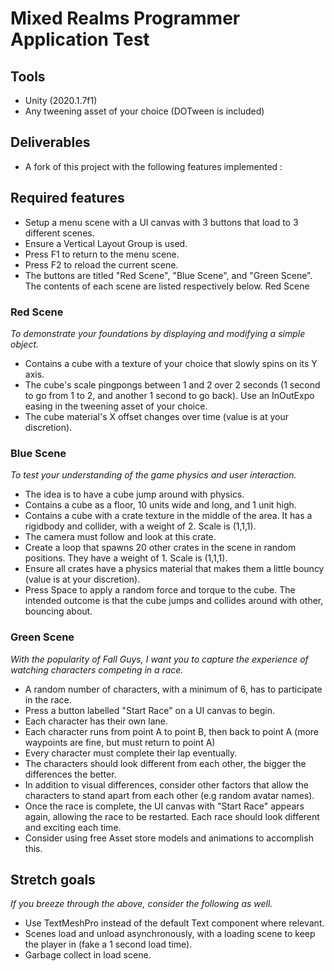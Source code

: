 # Mixed Realms Programmer Application Test

## Tools
- Unity (2020.1.7f1)
- Any tweening asset of your choice (DOTween is included)

## Deliverables
- A fork of this project with the following features implemented :

## Required features
- Setup a menu scene with a UI canvas with 3 buttons that load to 3 different scenes.
- Ensure a Vertical Layout Group is used.
- Press F1 to return to the menu scene.
- Press F2 to reload the current scene.
- The buttons are titled "Red Scene", "Blue Scene", and "Green Scene". The contents of each scene are listed respectively below.
Red Scene


### Red Scene
*To demonstrate your foundations by displaying and modifying a simple object.*

- Contains a cube with a texture of your choice that slowly spins on its Y axis. 
- The cube's scale pingpongs between 1 and 2 over 2 seconds (1 second to go from 1 to 2, and another 1 second to go back). Use an InOutExpo easing in the tweening asset of your choice.
- The cube material's X offset changes over time (value is at your discretion).

### Blue Scene
*To test your understanding of the game physics and user interaction.*

- The idea is to have a cube jump around with physics.
- Contains a cube as a floor, 10 units wide and long, and 1 unit high.
- Contains a cube with a crate texture in the middle of the area. It has a rigidbody and collider, with a weight of 2. Scale is (1,1,1).
- The camera must follow and look at this crate.
- Create a loop that spawns 20 other crates in the scene in random positions. They have a weight of 1. Scale is (1,1,1).
- Ensure all crates have a physics material that makes them a little bouncy (value is at your discretion).
- Press Space to apply a random force and torque to the cube. The intended outcome is that the cube jumps and collides around with other, bouncing about.

### Green Scene
*With the popularity of Fall Guys, I want you to capture the experience of watching characters competing in a race.*

- A random number of characters, with a minimum of 6, has to participate in the race.
- Press a button labelled "Start Race" on a UI canvas to begin.
- Each character has their own lane.
- Each character runs from point A to point B, then back to point A (more waypoints are fine, but must return to point A)
- Every character must complete their lap eventually.
- The characters should look different from each other, the bigger the differences the better.
- In addition to visual differences, consider other factors that allow the characters to stand apart from each other (e.g random avatar names).
- Once the race is complete, the UI canvas with "Start Race" appears again, allowing the race to be restarted. Each race should look different and exciting each time.
- Consider using free Asset store models and animations to accomplish this.

## Stretch goals
*If you breeze through the above, consider the following as well.*

- Use TextMeshPro instead of the default Text component where relevant.
- Scenes load and unload asynchronously, with a loading scene to keep the player in (fake a 1 second load time).
- Garbage collect in load scene.
